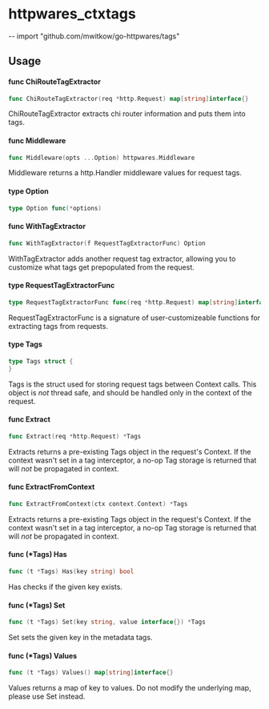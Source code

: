 # httpwares_ctxtags
--
    import "github.com/mwitkow/go-httpwares/tags"


## Usage

#### func  ChiRouteTagExtractor

```go
func ChiRouteTagExtractor(req *http.Request) map[string]interface{}
```
ChiRouteTagExtractor extracts chi router information and puts them into tags.

#### func  Middleware

```go
func Middleware(opts ...Option) httpwares.Middleware
```
Middleware returns a http.Handler middleware values for request tags.

#### type Option

```go
type Option func(*options)
```


#### func  WithTagExtractor

```go
func WithTagExtractor(f RequestTagExtractorFunc) Option
```
WithTagExtractor adds another request tag extractor, allowing you to customize
what tags get prepopulated from the request.

#### type RequestTagExtractorFunc

```go
type RequestTagExtractorFunc func(req *http.Request) map[string]interface{}
```

RequestTagExtractorFunc is a signature of user-customizeable functions for
extracting tags from requests.

#### type Tags

```go
type Tags struct {
}
```

Tags is the struct used for storing request tags between Context calls. This
object is *not* thread safe, and should be handled only in the context of the
request.

#### func  Extract

```go
func Extract(req *http.Request) *Tags
```
Extracts returns a pre-existing Tags object in the request's Context. If the
context wasn't set in a tag interceptor, a no-op Tag storage is returned that
will *not* be propagated in context.

#### func  ExtractFromContext

```go
func ExtractFromContext(ctx context.Context) *Tags
```
Extracts returns a pre-existing Tags object in the request's Context. If the
context wasn't set in a tag interceptor, a no-op Tag storage is returned that
will *not* be propagated in context.

#### func (*Tags) Has

```go
func (t *Tags) Has(key string) bool
```
Has checks if the given key exists.

#### func (*Tags) Set

```go
func (t *Tags) Set(key string, value interface{}) *Tags
```
Set sets the given key in the metadata tags.

#### func (*Tags) Values

```go
func (t *Tags) Values() map[string]interface{}
```
Values returns a map of key to values. Do not modify the underlying map, please
use Set instead.
